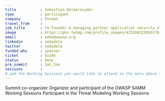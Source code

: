 ```yaml
---
title           : Sebastien Deleersnyder
type            : participant
company         : Toreon
travel_from     :
job_title       : Co-founder & managing partner application security at Toreon
image           : https://pbs.twimg.com/profile_images/425208323093176320/AQr7Ot7l_400x400.png
email           : seba@owasp.org
linkedin        : sebadele
twitter         : sebadele
funded_who      : sponsor
ticket          : 5x24h
status          : done
pre_summit      : Sat,Sun
sessions        :
# add the Working Sessions you would like to attend in the meta above (use the session's title) e.g. sessions (one per line): -Security Playbooks Diagrams -Hackathon Daily Sessions
---
```


Summit co-organizer
Organizer and participant of the OWASP SAMM Working Sessions
Participant in the Threat Modeling Working Sessions
